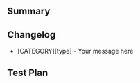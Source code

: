 ## Summary

<!-- Please include a summary of the change and which issue is fixed. List any dependencies that are required for this change.What existing problem does the pull request solve? -->

## Changelog

<!-- Help reviewers and the release process by writing your own changelog entry. See https://github.com/facebook/react-native/wiki/Changelog for an example. -->

<!--
  The "Category" field may be one of:
    "Android"
    "iOS"
    "JavaScript"
    "General", for changes that do not fit any of the other categories.

  The "Type" field may be one of:
    "Added", for new features.
    "Changed", for changes in existing functionality.
    "Deprecated", for soon-to-be removed features.
    "Removed", for now removed features.
    "Fixed", for any bug fixes.
    "Security", in case of vulnerabilities.
 -->

- [CATEGORY][type] - Your message here

## Test Plan

<!-- Demonstrate the code is solid. Example: The exact commands you ran and their output, screenshots / videos if the pull request changes the user interface. -->
